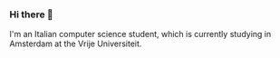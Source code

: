 ### Hi there 👋

I'm an Italian computer science student, which is currently studying in Amsterdam at the Vrije Universiteit. 

